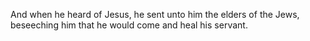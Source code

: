 And when he heard of Jesus, he sent unto him the elders of the Jews, beseeching him that he would come and heal his servant.

